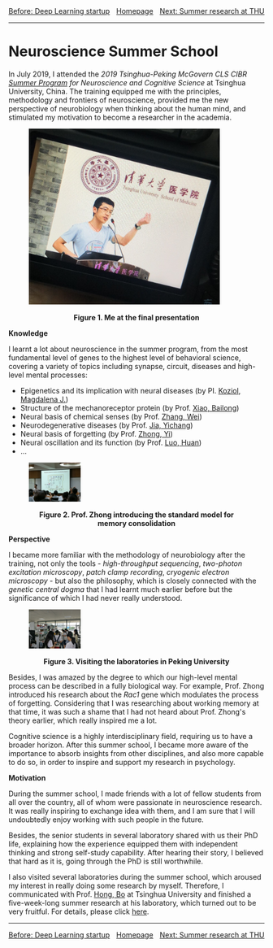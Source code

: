 <div>
    <center>
    	<span style = "float: left">
    		<a href = "https://rq-chen.github.io/deep-learning-startup/index.html">Before: Deep Learning startup</a>
    	</span>
        <a href = "https://rq-chen.github.io/index.html">Homepage</a>
    	<span style = "float: right">
    		<a href = "https://rq-chen.github.io/summer-research-THU/index.html">Next: Summer research at THU</a>
    	</span>
    </center>
</div>

---

# Neuroscience Summer School



In July 2019, I attended the *2019 Tsinghua-Peking McGovern CLS CIBR [Summer Program](http://mcgovern.med.tsinghua.edu.cn/en/infoshow-1824.html) for Neuroscience and Cognitive Science* at Tsinghua University, China. The training equipped me with the principles, methodology and frontiers of neuroscience, provided me the new perspective of neurobiology when thinking about the human mind, and stimulated my motivation to become a researcher in the academia.

<figure>
	<p><img src = "pre.jpg" style = "zoom:40%" /></p>
	<figcaption><center><strong> Figure 1. Me at the final presentation </strong></center></figcaption>
</figure>



**Knowledge**

I learnt a lot about neuroscience in the summer program, from the most fundamental level of genes to the highest level of behavioral science, covering a variety of topics including synapse, circuit, diseases and high-level mental processes:

- Epigenetics and its implication with neural diseases (by PI. [Koziol, Magdalena J.](https://dnalaboratory.org))
- Structure of the mechanoreceptor protein (by Prof. [Xiao, Bailong](http://mcgovern.med.tsinghua.edu.cn/en/infoshow-1213.html))
- Neural basis of chemical senses (by Prof. [Zhang, Wei](http://mcgovern.med.tsinghua.edu.cn/en/infoshow-1217.html))
- Neurodegenerative diseases (by Prof. [Jia, Yichang](http://mcgovern.med.tsinghua.edu.cn/en/infoshow-1207.html))
- Neural basis of forgetting (by Prof. [Zhong, Yi](http://mcgovern.med.tsinghua.edu.cn/en/infoshow-1218.html))
- Neural oscillation and its function (by Prof. [Luo, Huan](http://mgv.pku.edu.cn/english/people/lbd/sopacs/220154.htm))
- ...

<figure>
	<p><img src = "course.jpg" style = "zoom:10%" /></p>
	<figcaption><center><strong> Figure 2. Prof. Zhong introducing the standard model for memory consolidation </strong></center></figcaption>
</figure>



**Perspective**

I became more familiar with the methodology of neurobiology after the training, not only the tools - *high-throughput sequencing*, *two-photon excitation microscopy*, *patch clamp recording*, *cryogenic electron microscopy* - but also the philosophy, which is closely connected with the *genetic central dogma* that I had learnt much earlier before but the significance of which I had never really understood.

<figure>
	<p><img src = "visit.jpg" style = "zoom:10%" /></p>
	<figcaption><center><strong> Figure 3. Visiting the laboratories in Peking University </strong></center></figcaption>
</figure>

Besides, I was amazed by the degree to which our high-level mental process can be described in a fully biological way. For example, Prof. Zhong introduced his research about the *Rac1* gene which modulates the process of forgetting. Considering that I was researching about working memory at that time, it was such a shame that I had not heard about Prof. Zhong's theory earlier, which really inspired me a lot.

Cognitive science is a highly interdisciplinary field, requiring us to have a broader horizon. After this summer school, I became more aware of the importance to absorb insights from other disciplines, and also more capable to do so, in order to inspire and support my research in psychology.



**Motivation**

During the summer school, I made friends with a lot of fellow students from all over the country, all of whom were passionate in neuroscience research. It was really inspiring to exchange idea with them, and I am sure that I will undoubtedly enjoy working with such people in the future.

Besides, the senior students in several laboratory shared with us their PhD life, explaining how the experience equipped them with independent thinking and strong self-study capability. After hearing their story, I believed that hard as it is, going through the PhD is still worthwhile.

I also visited several laboratories during the summer school, which aroused my interest in really doing some research by myself. Therefore, I communicated with Prof. [Hong, Bo](http://mcgovern.med.tsinghua.edu.cn/en/infoshow-1205.html) at Tsinghua University and finished a five-week-long summer research at his laboratory, which turned out to be very fruitful. For details, please click [here](../summer-research-THU/index.html).



---

<div>
    <center>
    	<span style = "float: left">
    		<a href = "https://rq-chen.github.io/deep-learning-startup/index.html">Before: Deep Learning startup</a>
    	</span>
        <a href = "https://rq-chen.github.io/index.html">Homepage</a>
    	<span style = "float: right">
    		<a href = "https://rq-chen.github.io/summer-research-THU/index.html">Next: Summer research at THU</a>
    	</span>
    </center>
</div></br></br>